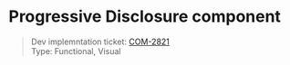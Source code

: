 # Progressive Disclosure component
> Dev implemntation ticket: [COM-2821](https://everfi.atlassian.net/browse/COM-2821)    
Type: Functional, Visual

<!-- cypress/integration/progressiveDisclosure.js -->
<!-- /cypress/integration/progressiveDisclosure.js -->